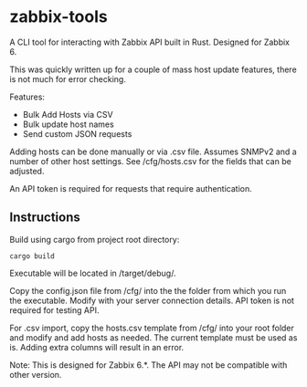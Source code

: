 # zabbix-tools

A CLI tool for interacting with Zabbix API built in Rust.  Designed for Zabbix 6. 

This was quickly written up for a couple of mass host update features, there is not much for error checking.

Features:
* Bulk Add Hosts via CSV
* Bulk update host names
* Send custom JSON requests

Adding hosts can be done manually or via .csv file.  Assumes SNMPv2 and a number of other host settings.  See /cfg/hosts.csv for the fields that can be adjusted.

An API token is required for requests that require authentication.

## Instructions

Build using cargo from project root directory:
```
cargo build
```

Executable will be located in /target/debug/. 

Copy the config.json file from /cfg/ into the the folder from which you run the executable.  Modify with your server connection details.  API token is not required for testing API.

For .csv import, copy the hosts.csv template from /cfg/ into your root folder and modify and add hosts as needed.  The current template must be used as is.  Adding extra columns will result in an error.

Note:
This is designed for Zabbix 6.*.  The API may not be compatible with other version.
